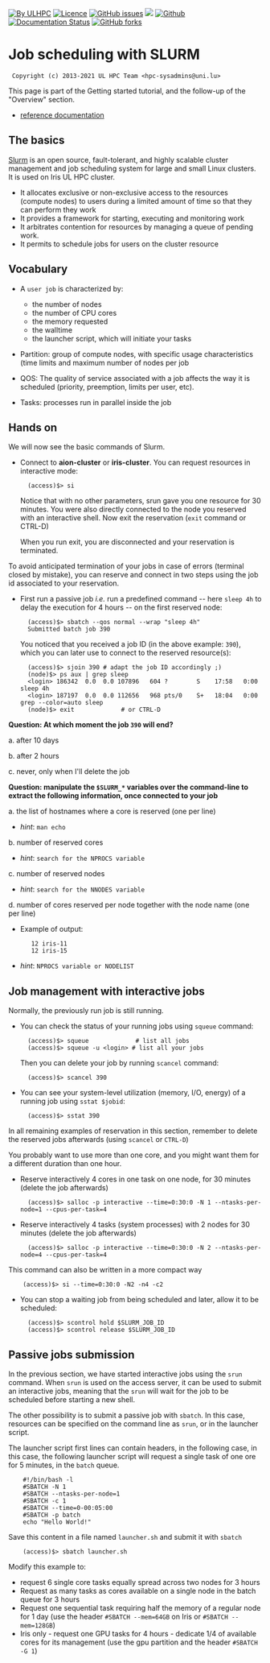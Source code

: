 [![By ULHPC](https://img.shields.io/badge/by-ULHPC-blue.svg)](https://hpc.uni.lu) [![Licence](https://img.shields.io/badge/license-GPL--3.0-blue.svg)](http://www.gnu.org/licenses/gpl-3.0.html) [![GitHub issues](https://img.shields.io/github/issues/ULHPC/tutorials.svg)](https://github.com/ULHPC/tutorials/issues/) [![](https://img.shields.io/badge/slides-PDF-red.svg)](https://github.com/ULHPC/tutorials/raw/devel/beginners/slides.pdf) [![Github](https://img.shields.io/badge/sources-github-green.svg)](https://github.com/ULHPC/tutorials/tree/devel/beginners/) [![Documentation Status](http://readthedocs.org/projects/ulhpc-tutorials/badge/?version=latest)](http://ulhpc-tutorials.readthedocs.io/en/latest/beginners/) [![GitHub forks](https://img.shields.io/github/stars/ULHPC/tutorials.svg?style=social&label=Star)](https://github.com/ULHPC/tutorials)

# Job scheduling with SLURM

     Copyright (c) 2013-2021 UL HPC Team <hpc-sysadmins@uni.lu>

This page is part of the Getting started tutorial, and the follow-up of the "Overview" section.

* [reference documentation](https://hpc.uni.lu/users/docs/slurm.html)

## The basics

[Slurm](https://slurm.schedmd.com/) is an open source, fault-tolerant, and highly scalable cluster management and job scheduling system for large and small Linux clusters. It is used on Iris UL HPC cluster.

* It allocates exclusive or non-exclusive access to the resources (compute nodes) to users during a limited amount of time so that they can perform they work
* It provides a framework for starting, executing and monitoring work
* It arbitrates contention for resources by managing a queue of pending work.
* It permits to schedule jobs for users on the cluster resource

## Vocabulary

* A `user job` is characterized by:

    * the number of nodes
    * the number of CPU cores
    * the memory requested
    * the walltime
    * the launcher script, which will initiate your tasks


* Partition: group of compute nodes, with specific usage characteristics (time limits and maximum number of nodes per job

* QOS: The quality of service associated with a job affects the way it is scheduled (priority, preemption, limits per user, etc).

* Tasks: processes run in parallel inside the job

## Hands on

We will now see the basic commands of Slurm.

* Connect to **aion-cluster** or **iris-cluster**. You can request resources in interactive mode:

        (access)$> si

  Notice that with no other parameters, srun gave you one resource for 30 minutes. You were also directly connected to the node you reserved with an interactive shell.
  Now exit the reservation (`exit` command or CTRL-D)

  When you run exit, you are disconnected and your reservation is terminated.

To avoid anticipated termination of your jobs in case of errors (terminal closed by mistake),
you can reserve and connect in two steps using the job id associated to your reservation.

* First run a passive job _i.e._ run a predefined command -- here `sleep 4h` to delay the execution for 4 hours -- on the first reserved node:

        (access)$> sbatch --qos normal --wrap "sleep 4h"
        Submitted batch job 390

  You noticed that you received a job ID (in the above example: `390`), which you can later use to connect to the reserved resource(s):

        (access)$> sjoin 390 # adapt the job ID accordingly ;)
        (node)$> ps aux | grep sleep
        <login> 186342  0.0  0.0 107896   604 ?        S    17:58   0:00 sleep 4h
        <login> 187197  0.0  0.0 112656   968 pts/0    S+   18:04   0:00 grep --color=auto sleep
        (node)$> exit             # or CTRL-D

**Question: At which moment the job `390` will end?**

a. after 10 days

b. after 2 hours

c. never, only when I'll delete the job

**Question: manipulate the `$SLURM_*` variables over the command-line to extract the following information, once connected to your job**

a. the list of hostnames where a core is reserved (one per line)
   * _hint_: `man echo`

b. number of reserved cores
   * _hint_: `search for the NPROCS variable`

c. number of reserved nodes
   * _hint_: `search for the NNODES variable`

d. number of cores reserved per node together with the node name (one per line)
   * Example of output:

            12 iris-11
            12 iris-15

   * _hint_: `NPROCS variable or NODELIST`


## Job management with interactive jobs 

Normally, the previously run job is still running.

* You can check the status of your running jobs using `squeue` command:

        (access)$> squeue             # list all jobs
        (access)$> squeue -u <login> # list all your jobs

  Then you can delete your job by running `scancel` command:

        (access)$> scancel 390


* You can see your system-level utilization (memory, I/O, energy) of a running job using `sstat $jobid`:

        (access)$> sstat 390

In all remaining examples of reservation in this section, remember to delete the reserved jobs afterwards (using `scancel` or `CTRL-D`)

You probably want to use more than one core, and you might want them for a different duration than one hour.

* Reserve interactively 4 cores in one task on one node, for 30 minutes (delete the job afterwards)

        (access)$> salloc -p interactive --time=0:30:0 -N 1 --ntasks-per-node=1 --cpus-per-task=4

* Reserve interactively 4 tasks (system processes) with 2 nodes for 30 minutes (delete the job afterwards)

        (access)$> salloc -p interactive --time=0:30:0 -N 2 --ntasks-per-node=4 --cpus-per-task=4

This command can also be written in a more compact way

        (access)$> si --time=0:30:0 -N2 -n4 -c2


* You can stop a waiting job from being scheduled and later, allow it to be scheduled:

        (access)$> scontrol hold $SLURM_JOB_ID
        (access)$> scontrol release $SLURM_JOB_ID

## Passive jobs submission

In the previous section, we have started interactive jobs using the `srun` command.
When `srun` is used on the access server, it can be used to submit an interactive jobs, meaning that the `srun` will wait for the job to be scheduled before starting a new shell.

The other possibility is to submit a passive job with `sbatch`.
In this case, resources can be specified on the command line as `srun`, or in the launcher script.

The launcher script first lines can contain headers, in the following case, in this case, the following launcher script will request a single task of one ore for 5 minutes, in the `batch` queue.

        #!/bin/bash -l
        #SBATCH -N 1
        #SBATCH --ntasks-per-node=1
        #SBATCH -c 1
        #SBATCH --time=0-00:05:00
        #SBATCH -p batch
        echo "Hello World!"

Save this content in a file named `launcher.sh` and submit it with `sbatch`

        (access)$> sbatch launcher.sh

Modify this example to:

* request 6 single core tasks equally spread across two nodes for 3 hours
* Request as many tasks as cores available on a single node in the batch queue for 3 hours
* Request one sequential task requiring half the memory of a regular node for 1 day (use the header `#SBATCH --mem=64GB` on Iris or `#SBATCH --mem=128GB`)
* Iris only - request one GPU tasks for 4 hours - dedicate 1/4 of available cores for its management (use the gpu partition and the header `#SBATCH -G 1`)
